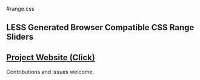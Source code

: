 #range.css
## LESS Generated Browser Compatible CSS Range Sliders

## [Project Website (Click)](http://danielstern.ca/range.css/)

Contributions and issues welcome.
